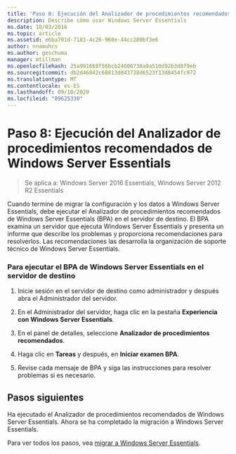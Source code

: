 ```yaml
---
title: 'Paso 8: Ejecución del Analizador de procedimientos recomendados de Windows Server Essentials'
description: Describe cómo usar Windows Server Essentials
ms.date: 10/03/2016
ms.topic: article
ms.assetid: e6ba701d-7183-4c26-960e-44cc280bf3e6
author: nnamuhcs
ms.author: geschuma
manager: mtillman
ms.openlocfilehash: 25a991668f56bcb24606738a9a510d92b3d8f9eb
ms.sourcegitcommit: db2d46842c68813d043738d6523f13d8454fc972
ms.translationtype: MT
ms.contentlocale: es-ES
ms.lasthandoff: 09/10/2020
ms.locfileid: "89625330"
---
```

# <a name="step-8-run-the-windows-server-essentials-best-practices-analyzer"></a>Paso 8: Ejecución del Analizador de procedimientos recomendados de Windows Server Essentials

>Se aplica a: Windows Server 2016 Essentials, Windows Server 2012 R2 Essentials

Cuando termine de migrar la configuración y los datos a Windows Server Essentials, debe ejecutar el Analizador de procedimientos recomendados de Windows Server Essentials (BPA) en el servidor de destino. El BPA examina un servidor que ejecuta Windows Server Essentials y presenta un informe que describe los problemas y proporciona recomendaciones para resolverlos. Las recomendaciones las desarrolla la organización de soporte técnico de Windows Server Essentials.

### <a name="to-run-the--windows-server-essentials-bpa-on-the-destination-server"></a>Para ejecutar el BPA de Windows Server Essentials en el servidor de destino

1.  Inicie sesión en el servidor de destino como administrador y después abra el Administrador del servidor.

2.  En el Administrador del servidor, haga clic en la pestaña **Experiencia con Windows Server Essentials**.

3.  En el panel de detalles, seleccione **Analizador de procedimientos recomendados**.

4.  Haga clic en **Tareas** y después, en **Iniciar examen BPA**.

5.  Revise cada mensaje de BPA y siga las instrucciones para resolver problemas si es necesario.

## <a name="next-steps"></a>Pasos siguientes
 Ha ejecutado el Analizador de procedimientos recomendados de Windows Server Essentials. Ahora se ha completado la migración a Windows Server Essentials.


Para ver todos los pasos, vea [migrar a Windows Server Essentials](Migrate-from-Previous-Versions-to-Windows-Server-Essentials-or-Windows-Server-Essentials-Experience.md).

